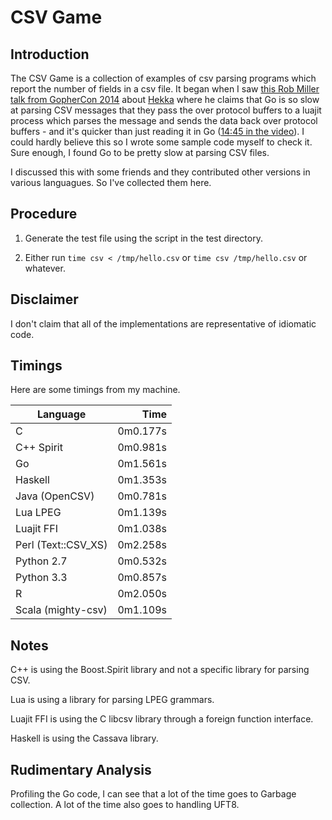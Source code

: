 # CSV Game

## Introduction

The CSV Game is a collection of examples of csv parsing programs which report
the number of fields in a csv file. It began when I saw [this Rob Miller talk
from GopherCon
2014](https://www.youtube.com/watch?v=RhLIblr_YXs&index=6&list=PLEireDfbBiXYxLvhLBHi8EX_HigEplHDH)
about [Hekka](https://github.com/mozilla-services/heka) where he claims that Go
is so slow at parsing CSV messages that they pass the over protocol buffers to a
luajit process which parses the message and sends the data back over protocol
buffers - and it's quicker than just reading it in Go ([14:45 in the video](https://www.youtube.com/watch?v=RhLIblr_YXs&index=6&list=PLEireDfbBiXYxLvhLBHi8EX_HigEplHDH#t=14m45)\).
I could hardly believe this so I wrote some sample code myself to check it.
Sure enough, I found Go to be pretty slow at parsing CSV files.

I discussed this with some friends and they contributed other
versions in various languagues. So I've collected them here.

## Procedure
1. Generate the test file using the script in the test directory.

2.  Either run `time csv < /tmp/hello.csv` or `time csv /tmp/hello.csv` 
or whatever.

## Disclaimer
I don't claim that all of the implementations are representative of idiomatic
code.

## Timings

Here are some timings from my machine. 

| Language            | Time     |
|---------------------|---------:|
| C                   | 0m0.177s |
| C++ Spirit          | 0m0.981s |
| Go                  | 0m1.561s |
| Haskell             | 0m1.353s |
| Java (OpenCSV)      | 0m0.781s |
| Lua LPEG            | 0m1.139s |
| Luajit FFI          | 0m1.038s |
| Perl (Text::CSV\_XS)| 0m2.258s |
| Python 2.7          | 0m0.532s |
| Python 3.3          | 0m0.857s |
| R                   | 0m2.050s |
| Scala (mighty-csv)  | 0m1.109s |

## Notes
C++ is using the Boost.Spirit library and not a specific library for parsing
CSV.

Lua is using a library for parsing LPEG grammars.

Luajit FFI is using the C libcsv library through a foreign function interface.

Haskell is using the Cassava library.

## Rudimentary Analysis

Profiling the Go code, I can see that a lot of the time goes to Garbage
collection. A lot of the time also goes to handling UFT8. 

